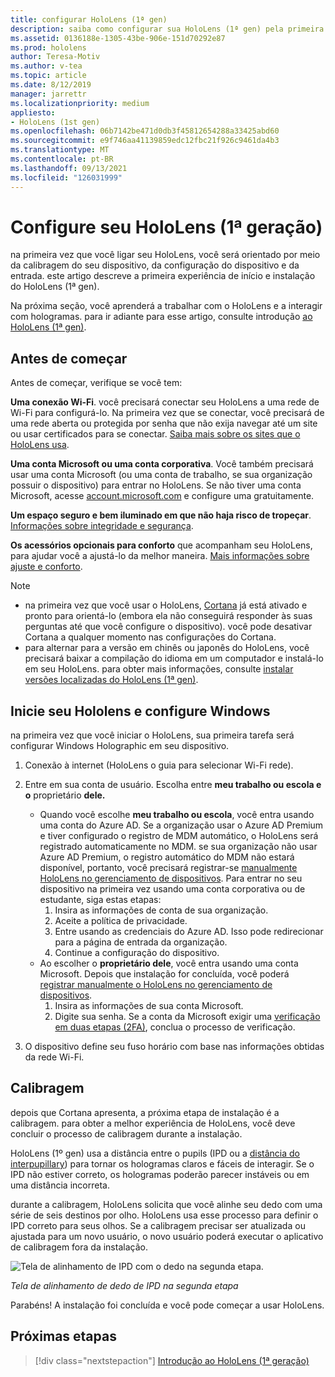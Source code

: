 ```yaml
---
title: configurar HoloLens (1ª gen)
description: saiba como configurar sua HoloLens (1ª gen) pela primeira vez em Wi-Fi rede com uma conta da Microsoft (MSA) ou Azure Active Directory (AAD).
ms.assetid: 0136188e-1305-43be-906e-151d70292e87
ms.prod: hololens
author: Teresa-Motiv
ms.author: v-tea
ms.topic: article
ms.date: 8/12/2019
manager: jarrettr
ms.localizationpriority: medium
appliesto:
- HoloLens (1st gen)
ms.openlocfilehash: 06b7142be471d0db3f45812654288a33425abd60
ms.sourcegitcommit: e9f746aa41139859edc12fbc21f926c9461da4b3
ms.translationtype: MT
ms.contentlocale: pt-BR
ms.lasthandoff: 09/13/2021
ms.locfileid: "126031999"
---
```

# <a name="set-up-your-hololens-1st-gen"></a>Configure seu HoloLens (1ª geração)

na primeira vez que você ligar seu HoloLens, você será orientado por meio da calibragem do seu dispositivo, da configuração do dispositivo e da entrada.  este artigo descreve a primeira experiência de início e instalação do HoloLens (1ª gen).

Na próxima seção, você aprenderá a trabalhar com o HoloLens e a interagir com hologramas. para ir adiante para esse artigo, consulte introdução [ao HoloLens (1ª gen)](hololens1-basic-usage.md).

## <a name="before-you-start"></a>Antes de começar

Antes de começar, verifique se você tem:

**Uma conexão Wi-Fi**. você precisará conectar seu HoloLens a uma rede de Wi-Fi para configurá-lo. Na primeira vez que se conectar, você precisará de uma rede aberta ou protegida por senha que não exija navegar até um site ou usar certificados para se conectar. [Saiba mais sobre os sites que o HoloLens usa](hololens-offline.md).

**Uma conta Microsoft ou uma conta corporativa**. Você também precisará usar uma conta Microsoft (ou uma conta de trabalho, se sua organização possuir o dispositivo) para entrar no HoloLens. Se não tiver uma conta Microsoft, acesse [account.microsoft.com](https://account.microsoft.com) e configure uma gratuitamente.

**Um espaço seguro e bem iluminado em que não haja risco de tropeçar**. [Informações sobre integridade e segurança](https://go.microsoft.com/fwlink/p/?LinkId=746661).

**Os acessórios opcionais para conforto** que acompanham seu HoloLens, para ajudar você a ajustá-lo da melhor maneira. [Mais informações sobre ajuste e conforto](https://support.microsoft.com/help/12632/hololens-fit-your-hololens).

> [!NOTE]
>  
> - na primeira vez que você usar o HoloLens, [Cortana](hololens-cortana.md) já está ativado e pronto para orientá-lo (embora ela não conseguirá responder às suas perguntas até que você configure o dispositivo). você pode desativar Cortana a qualquer momento nas configurações do Cortana.
> - para alternar para a versão em chinês ou japonês do HoloLens, você precisará baixar a compilação do idioma em um computador e instalá-lo em seu HoloLens. para obter mais informações, consulte [instalar versões localizadas do HoloLens (1ª gen)](hololens1-install-localized.md).

## <a name="start-your-hololens-and-set-up-windows"></a>Inicie seu Hololens e configure Windows

na primeira vez que você iniciar o HoloLens, sua primeira tarefa será configurar Windows Holographic em seu dispositivo.

1. Conexão à internet (HoloLens o guia para selecionar Wi-Fi rede).

1. Entre em sua conta de usuário. Escolha entre **meu trabalho ou escola e o** proprietário **dele.**
    - Quando você escolhe **meu trabalho ou escola**, você entra usando uma conta do Azure AD. Se a organização usar o Azure AD Premium e tiver configurado o registro de MDM automático, o HoloLens será registrado automaticamente no MDM. se sua organização não usar Azure AD Premium, o registro automático do MDM não estará disponível, portanto, você precisará registrar-se [manualmente HoloLens no gerenciamento de dispositivos](hololens-enroll-mdm.md#different-ways-to-enroll). Para entrar no seu dispositivo na primeira vez usando uma conta corporativa ou de estudante, siga estas etapas:
        1. Insira as informações de conta de sua organização.
        1. Aceite a política de privacidade.
        1. Entre usando as credenciais do Azure AD. Isso pode redirecionar para a página de entrada da organização.
        1. Continue a configuração do dispositivo.
    - Ao escolher o **proprietário dele**, você entra usando uma conta Microsoft. Depois que instalação for concluída, você poderá [registrar manualmente o HoloLens no gerenciamento de dispositivos](hololens-enroll-mdm.md#different-ways-to-enroll).
        1. Insira as informações de sua conta Microsoft.
        1. Digite sua senha. Se a conta da Microsoft exigir uma [verificação em duas etapas (2FA)](https://blogs.technet.microsoft.com/microsoft_blog/2013/04/17/microsoft-account-gets-more-secure/), conclua o processo de verificação.

1. O dispositivo define seu fuso horário com base nas informações obtidas da rede Wi-Fi.

## <a name="calibration"></a>Calibragem

depois que Cortana apresenta, a próxima etapa de instalação é a calibragem. para obter a melhor experiência de HoloLens, você deve concluir o processo de calibragem durante a instalação.

HoloLens (1º gen) usa a distância entre o pupils (IPD ou a [distância do interpupillary](https://en.wikipedia.org/wiki/Interpupillary_distance)) para tornar os hologramas claros e fáceis de interagir. Se o IPD não estiver correto, os hologramas poderão parecer instáveis ou em uma distância incorreta.

durante a calibragem, HoloLens solicita que você alinhe seu dedo com uma série de seis destinos por olho. HoloLens usa esse processo para definir o IPD correto para seus olhos. Se a calibragem precisar ser atualizada ou ajustada para um novo usuário, o novo usuário poderá executar o aplicativo de calibragem fora da instalação.

![Tela de alinhamento de IPD com o dedo na segunda etapa.](./images/ipd-finger-alignment-300px.jpg)

*Tela de alinhamento de dedo de IPD na segunda etapa*

Parabéns! A instalação foi concluída e você pode começar a usar HoloLens.

## <a name="next-steps"></a>Próximas etapas

> [!div class="nextstepaction"]
> [Introdução ao HoloLens (1ª geração)](hololens1-basic-usage.md)
